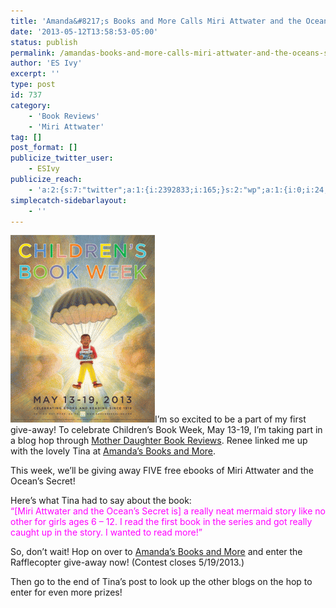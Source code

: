 ```yaml
---
title: 'Amanda&#8217;s Books and More Calls Miri Attwater and the Ocean&#8217;s Secret a mermaid story like no others! Enter to win a free ebook!'
date: '2013-05-12T13:58:53-05:00'
status: publish
permalink: /amandas-books-and-more-calls-miri-attwater-and-the-oceans-secret-a-mermaid-story-like-no-others-enter-to-win-a-free-ebook
author: 'ES Ivy'
excerpt: ''
type: post
id: 737
category:
    - 'Book Reviews'
    - 'Miri Attwater'
tag: []
post_format: []
publicize_twitter_user:
    - ESIvy
publicize_reach:
    - 'a:2:{s:7:"twitter";a:1:{i:2392833;i:165;}s:2:"wp";a:1:{i:0;i:24;}}'
simplecatch-sidebarlayout:
    - ''
---
```

![Children's book week 231x300](../uploads/2013/05/childrens-book-week-231x300.gif)I’m so excited to be a part of my first give-away! To celebrate Children’s Book Week, May 13-19, I’m taking part in a blog hop through [Mother Daughter Book Reviews](http://motherdaughterbookreviews.com/). Renee linked me up with the lovely Tina at [Amanda’s Books and More](http://abooksandmore.blogspot.com/2013/05/5-mermaid-ebooks-giveaway.html).

This week, we’ll be giving away FIVE free ebooks of Miri Attwater and the Ocean’s Secret!

Here’s what Tina had to say about the book:  
<span style="color: #ff00ff;">“\[Miri Attwater and the Ocean’s Secret is\] a really neat mermaid story like no other for girls ages 6 – 12. I read the first book in the series and got really caught up in the story. I wanted to read more!”</span>

So, don’t wait! Hop on over to [Amanda’s Books and More](http://abooksandmore.blogspot.com/2013/05/5-mermaid-ebooks-giveaway.html) and enter the Rafflecopter give-away now! (Contest closes 5/19/2013.)

Then go to the end of Tina’s post to look up the other blogs on the hop to enter for even more prizes!